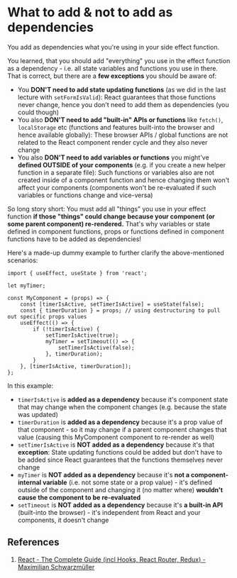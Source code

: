 # What to add & not to add as dependencies

You add as dependencies what you're using in your side effect function.

You learned, that you should add "everything" you use in the effect function as a dependency - i.e. all state variables and functions you use in there. That is correct, but there are a **few exceptions** you should be aware of:

- You **DON'T need to add state updating functions** (as we did in the last lecture with `setFormIsValid`): React guarantees that those functions never change, hence you don't need to add them as dependencies (you could though)
- You also **DON'T need to add "built-in" APIs or functions** like `fetch()`, `localStorage` etc (functions and features built-into the browser and hence available globally): These browser APIs / global functions are not related to the React component render cycle and they also never change
- You also **DON'T need to add variables or functions** you might've **defined OUTSIDE of your components** (e.g. if you create a new helper function in a separate file): Such functions or variables also are not created inside of a component function and hence changing them won't affect your components (components won't be re-evaluated if such variables or functions change and vice-versa)

So long story short: You must add all "things" you use in your effect function **if those "things" could change because your component (or some parent component) re-rendered.** That's why variables or state defined in component functions, props or functions defined in component functions have to be added as dependencies!

Here's a made-up dummy example to further clarify the above-mentioned scenarios:

```react
import { useEffect, useState } from 'react'; 

let myTimer; 

const MyComponent = (props) => {  
    const [timerIsActive, setTimerIsActive] = useState(false);   
    const { timerDuration } = props; // using destructuring to pull out specific props values   
    useEffect(() => {    
        if (!timerIsActive) {      
            setTimerIsActive(true);      
            myTimer = setTimeout(() => {        
                setTimerIsActive(false);      
            }, timerDuration);    
        }  
    }, [timerIsActive, timerDuration]);
};
```

In this example:

- `timerIsActive` is **added as a dependency** because it's component state that may change when the component changes (e.g. because the state was updated)
- `timerDuration` is **added as a dependency** because it's a prop value of that component - so it may change if a parent component changes that value (causing this MyComponent component to re-render as well)
- `setTimerIsActive` is **NOT added as a dependency** because it's that **exception**: State updating functions could be added but don't have to be added since React guarantees that the functions themselves never change
- `myTimer` is **NOT added as a dependency** because it's **not a component-internal variable** (i.e. not some state or a prop value) - it's defined outside of the component and changing it (no matter where) **wouldn't cause the component to be re-evaluated**
- `setTimeout` is **NOT added as a dependency** because it's **a built-in API** (built-into the browser) - it's independent from React and your components, it doesn't change

## References

1. [React - The Complete Guide (incl Hooks, React Router, Redux) - Maximilian Schwarzmüller](https://www.udemy.com/course/react-the-complete-guide-incl-redux/)